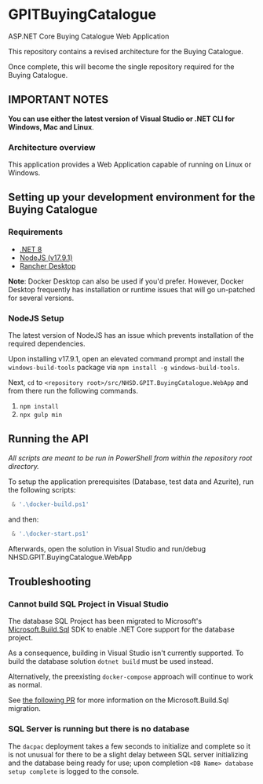 # GPITBuyingCatalogue
ASP.NET Core Buying Catalogue Web Application 

This repository contains a revised architecture for the Buying Catalogue.

Once complete, this will become the single repository required for the Buying Catalogue.

## IMPORTANT NOTES

**You can use either the latest version of Visual Studio or .NET CLI for Windows, Mac and Linux**.

### Architecture overview

This application provides a Web Application capable of running on Linux or Windows.


## Setting up your development environment for the Buying Catalogue

### Requirements

- [.NET 8](https://dotnet.microsoft.com/en-us/download/dotnet/8.0)
- [NodeJS (v17.9.1)](https://nodejs.org/dist/latest-v17.x/node-v17.9.1-x64.msi)
- [Rancher Desktop](https://rancherdesktop.io/)

**Note**: Docker Desktop can also be used if you'd prefer. However, Docker Desktop frequently has installation or runtime issues that will go un-patched for several versions.

### NodeJS Setup

The latest version of NodeJS has an issue which prevents installation of the required dependencies.

Upon installing v17.9.1, open an elevated command prompt and install the `windows-build-tools` package via `npm install -g windows-build-tools`.

Next, `cd` to `<repository root>/src/NHSD.GPIT.BuyingCatalogue.WebApp` and from there run the following commands. 

1. `npm install`
2. `npx gulp min`

## Running the API

*All scripts are meant to be run in PowerShell from within the repository root directory.*

To setup the application prerequisites (Database, test data and Azurite), run the following scripts:

```powershell
 & '.\docker-build.ps1'
```
and then:

```powershell
 & '.\docker-start.ps1'
```

Afterwards, open the solution in Visual Studio and run/debug NHSD.GPIT.BuyingCatalogue.WebApp

## Troubleshooting

### Cannot build SQL Project in Visual Studio

The database SQL Project has been migrated to Microsoft's [Microsoft.Build.Sql](https://github.com/microsoft/DacFx/tree/main/src/Microsoft.Build.Sql) SDK to enable .NET Core support for the database project.

As a consequence, building in Visual Studio isn't currently supported. To build the database solution `dotnet build` must be used instead.

Alternatively, the preexisting `docker-compose` approach will continue to work as normal.

See [the following PR](https://github.com/nhs-digital-gp-it-futures/GPITBuyingCatalogue/pull/1134) for more information on the Microsoft.Build.Sql migration.

### SQL Server is running but there is no database

The `dacpac` deployment takes a few seconds to initialize and complete so it is not unusual for there to be a slight delay between SQL server initializing and the database being ready for use; upon completion `<DB Name> database setup complete` is logged to the console.

